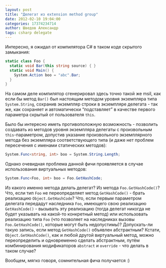 ```yaml
---
layout: post
title: "Делегат из extension method group"
date: 2012-02-10 19:04:00
categories: 17374234714
author: Шведов Александр
tags: csharp delegate
---
```

Интересно, я ожидал от компилятора C# в таком коде скрытого замыкания:

```c#
static class Foo {
  static void Bar(this string source) { }
  static void Main() {
    System.Action boo = "abc".Bar;
  }
}

```

На самом деле компилятор сгенерировал здесь точно такой же msil, как если бы метод `Bar()` был настоящим методом уровня экземпляра типа `System.String`, сохранив экземпляр строки в экземпляре делегата - так же, как сохраняет и автоматически “подставляет” в качестве первого параметра скрытый от пользователя `this`.

Было бы интересно иметь противоположную возможность - позволить создавать из методов уровня экземпляра делегаты с произвольным `this`-параметром, допустив указание произвольного экземплярного метода без экземпляра соответствующего типа (и даже нет проблем пересечения с именами статических методов):

```c#
System.Func<string, int> boo = System.String.Length;
```

Однако очевидная проблема данной фичи проявляется в случае использования виртуальных методов:

```c#
System.Func<Foo, int> boo = Foo.GetHashCode;
```

Из какого именно метода делать делегат? Из метода `Foo.GetHashCode()`? Что, если тип `Foo` не переопределяет метод `GetHashCode()` - брать реализацию `Object.GetHashCode`? Что, если первым параметром делегата передадут наследника `Foo`, имеющего свою реализацию `GetHashCode()` - вызывать эту реализацию (тогда делегат никогда не будет указывать на какой-то конкретный метод) или использовать реализацию типа `Foo` (что позволяет на наследниках вызовы `Foo.GetHashCode()`, которые могут быть недопустимы)? Допускать-ли такую запись, если метод `GetHashCode()` объявлен абстрактным? Кстати, `Object.GetHashCode()`, как и любой другой виртуальный метод, можно переопределить и одновременно сделать абстрактным, путём комбинирования модификаторов `abstract` и `override` - что делать в таком случае?

Вообщем, мягко говоря, сомнительная фича получается :)